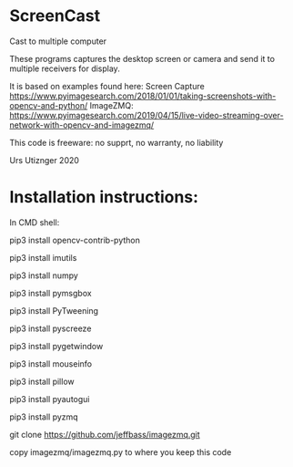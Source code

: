 # ScreenCast
Cast to multiple computer

These programs captures the desktop screen or camera and send it to multiple receivers for display.

It is based on examples found here:
Screen Capture https://www.pyimagesearch.com/2018/01/01/taking-screenshots-with-opencv-and-python/
ImageZMQ: https://www.pyimagesearch.com/2019/04/15/live-video-streaming-over-network-with-opencv-and-imagezmq/

This code is freeware: no supprt, no warranty, no liability

Urs Utiznger 2020

# Installation instructions:
In CMD shell:

pip3 install opencv-contrib-python

pip3 install imutils

pip3 install numpy

pip3 install pymsgbox

pip3 install PyTweening

pip3 install pyscreeze

pip3 install pygetwindow

pip3 install mouseinfo

pip3 install pillow

pip3 install pyautogui

pip3 install pyzmq

git clone https://github.com/jeffbass/imagezmq.git

copy imagezmq/imagezmq.py to where you keep this code
